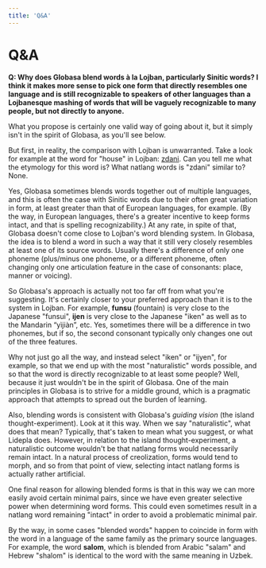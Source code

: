 ```yaml
---
title: 'Q&A'
---
```


# Q&A

**Q: Why does Globasa blend words à la Lojban, particularly Sinitic words? I think it makes more sense to pick one form that directly resembles one language and is still recognizable to speakers of other languages than a Lojbanesque mashing of words that will be vaguely recognizable to many people, but not directly to anyone.**

What you propose is certainly one valid way of going about it, but it simply isn't in the spirit of Globasa, as you'll see below.

But first, in reality, the comparison with Lojban is unwarranted. Take a look for example at the word for "house" in Lojban: [zdani](https://en.glosbe.com/en/jbo/house). Can you tell me what the etymology for this word is? What natlang words is "zdani" similar to? None. 

Yes, Globasa sometimes blends words together out of multiple languages, and this is often the case with Sinitic words due to their often great variation in form, at least greater than that of European languages, for example. (By the way, in European languages, there's a greater incentive to keep forms intact, and that is spelling recognizability.) At any rate, in spite of that, Globasa doesn't come close to Lojban's word blending system. In Globasa, the idea is to blend a word in such a way that it still very closely resembles at least one of its source words. Usually there's a difference of only one phoneme (plus/minus one phoneme, or a different phoneme, often changing only one articulation feature in the case of consonants: place, manner or voicing).

So Globasa's approach is actually not too far off from what you're suggesting. It's certainly closer to your preferred approach than it is to the system in Lojban. For example, **funsu** (fountain) is very close to the Japanese "funsui", **ijen** is very close to the Japanese "iken" as well as to the Mandarin “yìjiàn”, etc. Yes, sometimes there will be a difference in two phonemes, but if so, the second consonant typically only changes one out of the three features.

Why not just go all the way, and instead select "iken" or "ijyen", for example, so that we end up with the most "naturalistic" words possible, and so that the word is directly recognizable to at least some people? Well, because it just wouldn't be in the spirit of Globasa. One of the main principles in Globasa is to strive for a middle ground, which is a pragmatic approach that attempts to spread out the burden of learning.

Also, blending words is consistent with Globasa's _guiding vision_ (the island thought-experiment). Look at it this way. When we say "naturalistic", what does that mean? Typically, that's taken to mean what you suggest, or what Lidepla does. However, in relation to the island thought-experiment, a naturalistic outcome wouldn't be that natlang forms would necessarily remain intact. In a natural process of creolization, forms would tend to morph, and so from that point of view, selecting intact natlang forms is actually rather artificial.

One final reason for allowing blended forms is that in this way we can more easily avoid certain minimal pairs, since we have even greater selective power when determining word forms. This could even sometimes result in a natlang word remaining "intact" in order to avoid a problematic minimal pair.

By the way, in some cases "blended words" happen to coincide in form with the word in a language of the same family as the primary source languages. For example, the word **salom**, which is blended from Arabic "salam" and Hebrew "shalom" is identical to the word with the same meaning in Uzbek. 
